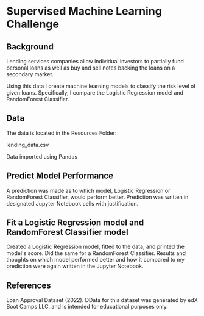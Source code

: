 # Supervised Machine Learning Challenge

## Background
Lending services companies allow individual investors to partially fund personal loans as well as buy and sell notes backing the loans on a secondary market.

Using this data I create machine learning models to classify the risk level of given loans. Specifically, I compare the Logistic Regression model and RandomForest Classifier.

## Data
The data is located in the Resources Folder:

lending_data.csv

Data imported using Pandas

## Predict Model Performance
A prediction was made as to which model, Logistic Regression or RandomForest Classifier, would perform better. Prediction was written in designated Jupyter Notebook cells with justification.

## Fit a Logistic Regression model and RandomForest Classifier model
Created a Logistic Regression model, fitted to the data, and printed the model's score. Did the same for a RandomForest Classifier. Results and thoughts on which model performed better and how it compared to my prediction were again written in the Jupyter Notebook.

## References
Loan Approval Dataset (2022). DData for this dataset was generated by edX Boot Camps LLC, and is intended for educational purposes only.
